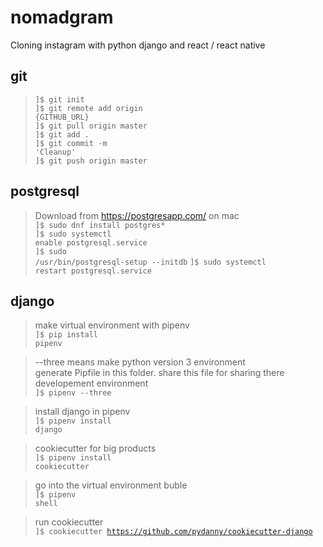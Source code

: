 # nomadgram

Cloning instagram with python django and react / react native

## git 
> <code>]$ git init </code><br>
> <code>]$ git remote add origin {GITHUB_URL}</code><br>
> <code>]$ git pull origin master</code><br>
> <code>]$ git add .</code><br>
> <code>]$ git commit -m 'Cleanup'</code><br>
> <code>]$ git push origin master</code>

## postgresql
> Download from https://postgresapp.com/ on mac<br>
> <code>]$ sudo dnf install postgres*</code><br>
> <code>]$ sudo systemctl enable postgresql.service</code><br>
> <code>]$ sudo /usr/bin/postgresql-setup --initdb</code>
> <code>]$ sudo systemctl restart postgresql.service</code>

## django
> make virtual environment with pipenv<br>
> <code>]$ pip install pipenv</code>

> --three means make python version 3 environment<br>
> generate Pipfile in this folder. share this file for sharing there developement environment<br>
> <code>]$ pipenv --three</code>

> install django in pipenv<br>
> <code>]$ pipenv install django</code>

> cookiecutter for big products<br>
> <code>]$ pipenv install cookiecutter</code>

> go into the virtual environment buble<br>
> <code>]$ pipenv shell</code>

> run cookiecutter<br>
> <code>]$ cookiecutter https://github.com/pydanny/cookiecutter-django</code>

